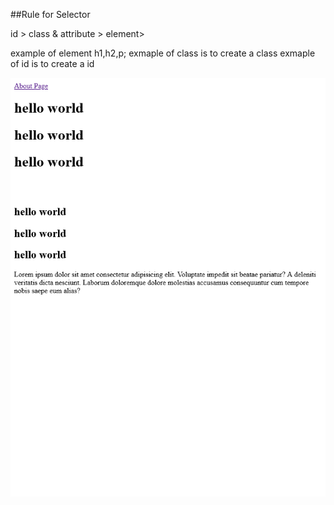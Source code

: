 ##Rule for Selector

id > class & attribute > element>

example of element h1,h2,p;
exmaple of class is to create a class
exmaple of id is to create a id

![Alt text](Screenshot%202023-01-03%20at%2013-14-16%20CSS%20Tutorial.png)
